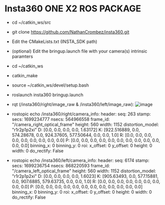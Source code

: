 # Insta360 ONE X2 ROS PACKAGE

- cd ~/catkin_ws/src
- git clone https://github.com/NathanCrombez/insta360.git
- Edit the CMakeLists.txt (INSTA_SDK path)
- (optional) Edit the bringup.launch file with your camera(s) intrinsic paramters
- cd ~/catkin_ws
- catkin_make
- source ~/catkin_ws/devel/setup.bash
- roslaunch insta360 bringup.launch


- rqt (/insta360/right/image_raw & /insta360/left/image_raw):
![image](https://github.com/NathanCrombez/insta360/assets/25529025/a29441e9-a188-47bd-b7bd-a9b7be9a39b9)

- rostopic echo /insta360/right/camera_info:
header: 
  seq: 263
  stamp: 
    secs: 1699234777
    nsecs: 564966558
  frame_id: "/camera_right_optical_frame"
height: 560
width: 1152
distortion_model: "r1r2p1p2xi"
D: [0.0, 0.0, 0.0, 0.0, 1.63172]
K: [922.516889, 0.0, 574.28678, 0.0, 924.37605, 577.50644, 0.0, 0.0, 1.0]
R: [0.0, 0.0, 0.0, 0.0, 0.0, 0.0, 0.0, 0.0, 0.0]
P: [0.0, 0.0, 0.0, 0.0, 0.0, 0.0, 0.0, 0.0, 0.0, 0.0, 0.0, 0.0]
binning_x: 0
binning_y: 0
roi: 
  x_offset: 0
  y_offset: 0
  height: 0
  width: 0
  do_rectify: False

- rostopic echo /insta360/left/camera_info:
header: 
  seq: 6174
  stamp: 
    secs: 1699236754
    nsecs: 868220593
  frame_id: "/camera_left_optical_frame"
height: 560
width: 1152
distortion_model: "r1r2p1p2xi"
D: [0.0, 0.0, 0.0, 0.0, 1.6023]
K: [905.63493, 0.0, 577.15881, 0.0, 907.6885, 579.63735, 0.0, 0.0, 1.0]
R: [0.0, 0.0, 0.0, 0.0, 0.0, 0.0, 0.0, 0.0, 0.0]
P: [0.0, 0.0, 0.0, 0.0, 0.0, 0.0, 0.0, 0.0, 0.0, 0.0, 0.0, 0.0]
binning_x: 0
binning_y: 0
roi: 
  x_offset: 0
  y_offset: 0
  height: 0
  width: 0
  do_rectify: False


